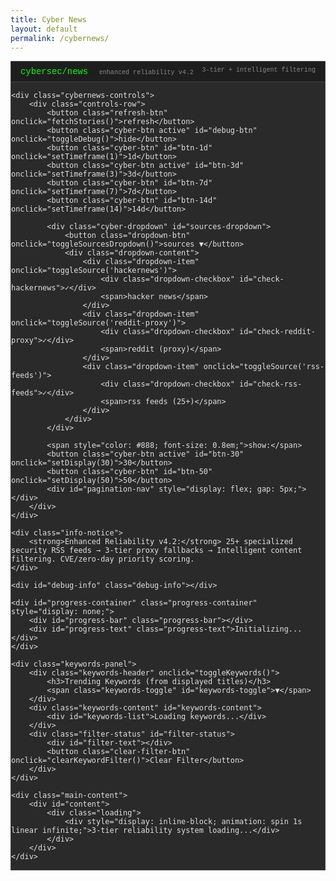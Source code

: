 ```yaml
---
title: Cyber News
layout: default
permalink: /cybernews/
---
```


<style>
.cybernews-container {
    max-width: 1200px;
    margin: 0 auto;
    background: var(--bg-color-dark, #2a2a2a);
    border: 1px solid #444;
    overflow: hidden;
    font-family: 'Courier New', monospace;
    color: var(--txt-color-dark, #e0e0e0);
}

[data-theme="light"] .cybernews-container {
    background: #f8f8f8;
    color: #333;
    border: 1px solid #ddd;
}

.cybernews-header {
    background: #1e1e1e;
    color: #00ff00;
    padding: 8px 15px;
    border-bottom: 1px solid #444;
    font-size: 0.9em;
}

[data-theme="light"] .cybernews-header {
    background: #e0e0e0;
    color: #006600;
    border-bottom: 1px solid #ccc;
}

.cybernews-header h1 {
    font-size: 1.1em;
    margin-bottom: 2px;
    font-weight: normal;
    display: inline;
}

.cybernews-header .subtitle {
    font-size: 0.8em;
    color: #888;
    display: inline;
    margin-left: 10px;
}

.cybernews-header .api-status {
    float: right;
    color: #888;
    font-size: 0.8em;
}

.cybernews-controls {
    padding: 8px 15px;
    background: var(--bg-color-dark, #2a2a2a);
    border-bottom: 1px solid #444;
}

[data-theme="light"] .cybernews-controls {
    background: #f0f0f0;
    border-bottom: 1px solid #ccc;
}

.controls-row {
    display: flex;
    gap: 8px;
    align-items: center;
    justify-content: flex-start;
    flex-wrap: wrap;
    padding: 2px 0;
}

.cyber-btn {
    background: #333;
    color: #ccc;
    border: 1px solid #555;
    padding: 3px 8px;
    border-radius: 2px;
    cursor: pointer;
    font-family: 'Courier New', monospace;
    font-size: 0.8em;
    transition: all 0.2s ease;
    white-space: nowrap;
}

[data-theme="light"] .cyber-btn {
    background: #ddd;
    color: #333;
    border: 1px solid #bbb;
}

.cyber-btn:hover {
    background: #444;
    border-color: #666;
}

[data-theme="light"] .cyber-btn:hover {
    background: #ccc;
    border-color: #999;
}

.cyber-btn.active {
    background: #00ff00 !important;
    color: #000 !important;
    border-color: #00ff00 !important;
}

.refresh-btn {
    background: #333;
    color: #00ff00;
    border: 1px solid #555;
    padding: 3px 8px;
    border-radius: 2px;
    cursor: pointer;
    font-family: 'Courier New', monospace;
    font-size: 0.8em;
    transition: all 0.2s ease;
}

[data-theme="light"] .refresh-btn {
    background: #ddd;
    color: #006600;
    border: 1px solid #bbb;
}

.refresh-btn:hover {
    background: #00ff00;
    color: #000;
}

.cyber-dropdown {
    position: relative;
    display: inline-block;
}

.dropdown-btn {
    background: #333;
    color: #0099ff;
    border: 1px solid #555;
    padding: 3px 8px;
    border-radius: 2px;
    cursor: pointer;
    font-family: 'Courier New', monospace;
    font-size: 0.8em;
    transition: all 0.2s ease;
}

[data-theme="light"] .dropdown-btn {
    background: #ddd;
    color: #0066cc;
    border: 1px solid #bbb;
}

.dropdown-btn:hover {
    background: #444;
    border-color: #666;
}

[data-theme="light"] .dropdown-btn:hover {
    background: #ccc;
    border-color: #999;
}

.dropdown-content {
    display: none;
    position: absolute;
    top: 100%;
    left: 0;
    background: #333;
    min-width: 180px;
    border: 1px solid #555;
    border-radius: 2px;
    z-index: 1000;
    margin-top: 2px;
}

[data-theme="light"] .dropdown-content {
    background: #fff;
    border: 1px solid #ccc;
}

.cyber-dropdown.open .dropdown-content {
    display: block;
}

.dropdown-item {
    padding: 6px 10px;
    cursor: pointer;
    font-size: 0.8em;
    color: #ccc;
    transition: background 0.2s ease;
    display: flex;
    align-items: center;
    gap: 6px;
}

[data-theme="light"] .dropdown-item {
    color: #333;
}

.dropdown-item:hover {
    background: #444;
}

[data-theme="light"] .dropdown-item:hover {
    background: #f0f0f0;
}

.dropdown-checkbox {
    width: 12px;
    height: 12px;
    border: 1px solid #666;
    background: #222;
    display: flex;
    align-items: center;
    justify-content: center;
    font-size: 10px;
    color: #00ff00;
}

[data-theme="light"] .dropdown-checkbox {
    background: #fff;
    border: 1px solid #999;
    color: #006600;
}

.loading {
    text-align: center;
    padding: 40px;
    color: #00ff00;
    font-size: 1.2em;
}

[data-theme="light"] .loading {
    color: #006600;
}

.error {
    text-align: center;
    padding: 40px;
    color: #ff6666;
    background: #2a1a1a;
    margin: 20px;
    border: 1px solid #ff6666;
}

[data-theme="light"] .error {
    color: #cc0000;
    background: #ffe0e0;
    border: 1px solid #cc0000;
}

/* Keywords panel - now outside the grid */
.keywords-panel {
    background: #1e1e1e;
    border: 1px solid #444;
    border-radius: 4px;
    margin: 15px;
}

[data-theme="light"] .keywords-panel {
    background: #f0f0f0;
    border: 1px solid #ccc;
}

.keywords-header {
    padding: 8px 12px;
    border-bottom: 1px solid #444;
    cursor: pointer;
    user-select: none;
    display: flex;
    justify-content: space-between;
    align-items: center;
    background: #2a2a2a;
}

[data-theme="light"] .keywords-header {
    background: #e8e8e8;
    border-bottom: 1px solid #ccc;
}

.keywords-header h3 {
    margin: 0;
    font-size: 0.9em;
    color: #00ff00;
}

[data-theme="light"] .keywords-header h3 {
    color: #006600;
}

.keywords-toggle {
    font-size: 0.8em;
    color: #888;
    transition: transform 0.2s ease;
}

.keywords-toggle.collapsed {
    transform: rotate(-90deg);
}

.keywords-content {
    padding: 10px 12px;
    font-size: 0.8em;
    line-height: 1.4;
    max-height: 200px;
    overflow-y: auto;
}

.keywords-content.collapsed {
    display: none;
}

.keyword-item {
    display: inline-block;
    margin: 2px 4px 2px 0;
    padding: 2px 6px;
    background: #333;
    border: 1px solid #555;
    border-radius: 3px;
    cursor: pointer;
    transition: all 0.2s ease;
    white-space: nowrap;
    font-size: 0.75em;
}

[data-theme="light"] .keyword-item {
    background: #e0e0e0;
    border: 1px solid #bbb;
    color: #333;
}

.keyword-item:hover {
    background: #444;
    border-color: #00ff00;
}

[data-theme="light"] .keyword-item:hover {
    background: #d0d0d0;
    border-color: #006600;
}

.keyword-item.active {
    background: #00ff00;
    color: #000;
    border-color: #00ff00;
}

.keyword-count {
    color: #888;
    font-weight: bold;
}

.filter-status {
    padding: 5px 12px;
    border-top: 1px solid #444;
    background: #1a1a1a;
    font-size: 0.7em;
    color: #00ff00;
    display: none;
}

[data-theme="light"] .filter-status {
    background: #f8f8f8;
    border-top: 1px solid #ccc;
    color: #006600;
}

.filter-status.active {
    display: block;
}

.clear-filter-btn {
    background: #ff4444;
    color: #fff;
    border: 1px solid #ff6666;
    padding: 2px 8px;
    border-radius: 3px;
    cursor: pointer;
    font-family: 'Courier New', monospace;
    font-size: 0.7em;
    transition: all 0.2s ease;
    margin-top: 5px;
}

.clear-filter-btn:hover {
    background: #ff6666;
}

.debug-info {
    background: #1a1a2e;
    border: 1px solid #333;
    padding: 8px;
    margin: 15px;
    font-family: monospace;
    font-size: 0.75em;
    color: #ccc;
    max-height: 180px;
    overflow-y: auto;
    line-height: 1.2;
    display: block;
}

[data-theme="light"] .debug-info {
    background: #f8f8f8;
    border: 1px solid #ddd;
    color: #333;
}

.progress-container {
    margin: 15px;
    background: #333;
    border: 1px solid #555;
    height: 20px;
    border-radius: 4px;
    overflow: hidden;
    position: relative;
}

[data-theme="light"] .progress-container {
    background: #e0e0e0;
    border: 1px solid #ccc;
}

.progress-bar {
    height: 100%;
    background: linear-gradient(90deg, #00ff00, #00cc00);
    width: 0%;
    transition: width 0.3s ease;
    border-radius: 3px;
}

[data-theme="light"] .progress-bar {
    background: linear-gradient(90deg, #006600, #004400);
}

.progress-text {
    position: absolute;
    top: 50%;
    left: 50%;
    transform: translate(-50%, -50%);
    font-size: 0.75em;
    color: #fff;
    font-family: 'Courier New', monospace;
    font-weight: bold;
    text-shadow: 1px 1px 1px rgba(0,0,0,0.8);
    white-space: nowrap;
}

.info-notice {
    background: #1a2a1a;
    border: 1px solid #555;
    padding: 8px 15px;
    margin: 8px 15px;
    font-size: 0.8em;
    color: #ccc;
    border-left: 3px solid #00ff00;
}

[data-theme="light"] .info-notice {
    background: #f0f8f0;
    border: 1px solid #ddd;
    color: #333;
    border-left: 3px solid #006600;
}

.main-content {
    margin: 0 15px;
}

.stories {
    padding: 0 0 15px 0;
}

.story {
    background: var(--bg-color-dark, #2a2a2a);
    margin: 8px 0;
    padding: 12px;
    border: 1px solid #444;
    transition: all 0.2s ease;
    border-left: 2px solid #666;
}

[data-theme="light"] .story {
    background: #fff;
    border: 1px solid #ddd;
    border-left: 2px solid #999;
}

.story:hover {
    border-left-color: #00ff00;
    background: #2e2e2e;
}

[data-theme="light"] .story:hover {
    border-left-color: #006600;
    background: #f8f8f8;
}

.story.reddit {
    border-left-color: #ff4500;
}

.story.rss-feed {
    border-left-color: #9966cc;
}

.story.hn {
    border-left-color: #ff6600;
}

.story.priority {
    border-left-color: #ff0066;
    background: #2a2a3a;
}

[data-theme="light"] .story.priority {
    background: #fff0f8;
}

.story-title {
    font-size: 1em;
    font-weight: normal;
    color: var(--txt-color-dark, #e0e0e0);
    margin-bottom: 8px;
    line-height: 1.3;
    cursor: pointer;
    transition: color 0.3s ease;
}

[data-theme="light"] .story-title {
    color: #333;
}

.story-title:hover {
    color: #00ff00;
}

[data-theme="light"] .story-title:hover {
    color: #006600;
}

.story-meta {
    display: flex;
    gap: 15px;
    margin-bottom: 8px;
    font-size: 0.8em;
    color: #888;
    flex-wrap: wrap;
}

.meta-item {
    display: flex;
    align-items: center;
    gap: 3px;
}

.meta-item.clickable {
    cursor: pointer;
    transition: color 0.2s ease;
}

.meta-item.clickable:hover {
    color: #00ff00;
}

[data-theme="light"] .meta-item.clickable:hover {
    color: #006600;
}

.source-indicator {
    font-size: 0.7em;
    margin-left: 5px;
    padding: 1px 4px;
    border-radius: 2px;
}

.source-hn {
    background: #ff6600;
    color: #000;
}

.source-reddit {
    background: #ff4500;
    color: #fff;
}

.source-rss {
    background: #9966cc;
    color: #fff;
}

.priority-indicator {
    background: #ff0066;
    color: #fff;
    font-size: 0.6em;
    padding: 1px 3px;
    border-radius: 2px;
    margin-left: 5px;
}

@media (max-width: 768px) {
    /* Fix hamburger menu overflow */
    .cybernews-container {
        width: 100%;
        max-width: 100vw;
        overflow-x: hidden;
    }
    
    /* Mobile button layout - arrange in 2 rows */
    .controls-row {
        justify-content: center;
        gap: 4px;
        flex-direction: row;
        align-items: center;
        flex-wrap: wrap;
    }
    
    /* Create visual separation between button groups */
    .controls-row .refresh-btn,
    .controls-row #debug-btn,
    .controls-row #btn-1d,
    .controls-row #btn-3d,
    .controls-row #btn-7d,
    .controls-row #btn-14d {
        order: 1;
        margin: 2px 1px;
    }
    
    /* Force line break before sources dropdown */
    .controls-row .cyber-dropdown,
    .controls-row span[style*="color: #888"],
    .controls-row #btn-30,
    .controls-row #btn-50,
    .controls-row #pagination-nav {
        order: 2;
        margin: 2px 1px;
    }
    
    /* Add line break between the two groups */
    .controls-row .cyber-dropdown {
        margin-left: 8px;
    }
    
    /* Force wrap after timeframe buttons */
    .controls-row #btn-14d::after {
        content: "";
        flex-basis: 100%;
        height: 0;
    }
    
    /* Smaller buttons on mobile */
    .cyber-btn,
    .refresh-btn,
    .dropdown-btn {
        font-size: 0.7em;
        padding: 2px 6px;
    }
    
    /* Constrain dropdown width */
    .dropdown-content {
        min-width: 160px;
        max-width: 90vw;
        left: 0;
        right: auto;
    }
    
    /* Make sure dropdown doesn't overflow */
    .cyber-dropdown {
        position: relative;
    }
    
    .cyber-dropdown.open .dropdown-content {
        position: absolute;
        z-index: 1000;
    }
    
    .story-meta {
        gap: 6px;
    }
    
    /* Stack story meta on very small screens */
    @media (max-width: 480px) {
        .story-meta {
            flex-direction: column;
            align-items: flex-start;
            gap: 4px;
        }
    }
}

@keyframes spin {
    0% { opacity: 0.3; }
    50% { opacity: 1; }
    100% { opacity: 0.3; }
}
</style>

<div class="cybernews-container">
    <div class="cybernews-header">
        <h1>cybersec/news</h1>
        <span class="subtitle">enhanced reliability v4.2</span>
        <span class="api-status">3-tier + intelligent filtering</span>
    </div>

    <div class="cybernews-controls">
        <div class="controls-row">
            <button class="refresh-btn" onclick="fetchStories()">refresh</button>
            <button class="cyber-btn active" id="debug-btn" onclick="toggleDebug()">hide</button>
            <button class="cyber-btn" id="btn-1d" onclick="setTimeframe(1)">1d</button>
            <button class="cyber-btn active" id="btn-3d" onclick="setTimeframe(3)">3d</button>
            <button class="cyber-btn" id="btn-7d" onclick="setTimeframe(7)">7d</button>
            <button class="cyber-btn" id="btn-14d" onclick="setTimeframe(14)">14d</button>
            
            <div class="cyber-dropdown" id="sources-dropdown">
                <button class="dropdown-btn" onclick="toggleSourcesDropdown()">sources ▼</button>
                <div class="dropdown-content">
                    <div class="dropdown-item" onclick="toggleSource('hackernews')">
                        <div class="dropdown-checkbox" id="check-hackernews">✓</div>
                        <span>hacker news</span>
                    </div>
                    <div class="dropdown-item" onclick="toggleSource('reddit-proxy')">
                        <div class="dropdown-checkbox" id="check-reddit-proxy">✓</div>
                        <span>reddit (proxy)</span>
                    </div>
                    <div class="dropdown-item" onclick="toggleSource('rss-feeds')">
                        <div class="dropdown-checkbox" id="check-rss-feeds">✓</div>
                        <span>rss feeds (25+)</span>
                    </div>
                </div>
            </div>
            
            <span style="color: #888; font-size: 0.8em;">show:</span>
            <button class="cyber-btn active" id="btn-30" onclick="setDisplay(30)">30</button>
            <button class="cyber-btn" id="btn-50" onclick="setDisplay(50)">50</button>
            <div id="pagination-nav" style="display: flex; gap: 5px;"></div>
        </div>
    </div>

    <div class="info-notice">
        <strong>Enhanced Reliability v4.2:</strong> 25+ specialized security RSS feeds → 3-tier proxy fallbacks → Intelligent content filtering. CVE/zero-day priority scoring.
    </div>

    <div id="debug-info" class="debug-info"></div>
    
    <div id="progress-container" class="progress-container" style="display: none;">
        <div id="progress-bar" class="progress-bar"></div>
        <div id="progress-text" class="progress-text">Initializing...</div>
    </div>

    <div class="keywords-panel">
        <div class="keywords-header" onclick="toggleKeywords()">
            <h3>Trending Keywords (from displayed titles)</h3>
            <span class="keywords-toggle" id="keywords-toggle">▼</span>
        </div>
        <div class="keywords-content" id="keywords-content">
            <div id="keywords-list">Loading keywords...</div>
        </div>
        <div class="filter-status" id="filter-status">
            <div id="filter-text"></div>
            <button class="clear-filter-btn" onclick="clearKeywordFilter()">Clear Filter</button>
        </div>
    </div>

    <div class="main-content">
        <div id="content">
            <div class="loading">
                <div style="display: inline-block; animation: spin 1s linear infinite;">3-tier reliability system loading...</div>
            </div>
        </div>
    </div>
</div>

<!-- RSS Parser Library -->
<script src="https://unpkg.com/rss-parser@3.13.0/dist/rss-parser.min.js"></script>

<script>
    // Global state
    let currentTimeframe = 3;
    let debugMode = true;
    let displayPerPage = 30;
    let currentPage = 1;
    let allStories = [];
    let filteredStories = [];
    let debugOutput = '';
    let keywordsExpanded = true;
    let activeKeywordFilter = null;
    let extractedKeywords = {};
    
    // Progress tracking
    let totalOperations = 0;
    let completedOperations = 0;
    
    const sources = {
        hackernews: true,
        'reddit-proxy': true,
        'rss-feeds': true
    };

    // Tier 1: Specialized RSS feeds
    const rssFeeds = {
        bleeping: 'https://www.bleepingcomputer.com/feed/',
        thehackernews: 'https://thehackernews.com/feeds/posts/default',
        darkreading: 'https://www.darkreading.com/rss.xml',
        infosecmag: 'https://www.infosecurity-magazine.com/rss/news/',
        exploitdb: 'https://www.exploit-db.com/rss.xml',
        apisecurity: 'https://apisecurity.io/feed/index.xml',
        f5labs: 'https://www.f5.com/labs/rss-feeds/all.xml',
        cisa: 'https://www.cisa.gov/cybersecurity-advisories/all.xml',
        krebs: 'https://krebsonsecurity.com/feed/',
        securityweek: 'https://www.securityweek.com/feed/',
        cybersecuritynews: 'https://cybersecuritynews.com/feed/',
        securityaffairs: 'https://securityaffairs.co/wordpress/feed',
        hackread: 'https://www.hackread.com/feed/',
        crowdstrike: 'https://www.crowdstrike.com/blog/feed/',
        checkpoint: 'https://blog.checkpoint.com/feed/',
        paloalto: 'https://unit42.paloaltonetworks.com/feed/',
        microsoft_security: 'https://www.microsoft.com/security/blog/feed/',
        google_security: 'https://security.googleblog.com/feeds/posts/default',
        fireeye: 'https://www.mandiant.com/resources/blog/rss.xml',
        securelist: 'https://securelist.com/feed/',
        recorded_future: 'https://www.recordedfuture.com/feed',
        badcyber: 'https://badcyber.com/feed/',
        schneier: 'https://www.schneier.com/blog/atom.xml',
        malwaretech: 'https://www.malwaretech.com/feed',
        cyberscoop: 'https://www.cyberscoop.com/feed/'
    };

    const corsProxies = [
        'https://corsproxy.io/?',
        'https://api.allorigins.win/get?url=',
        'https://thingproxy.freeboard.io/fetch/',
        'https://api.codetabs.com/v1/proxy?quest='
    ];
    
    function log(message) {
        console.log(message);
        const timestamp = new Date().toLocaleTimeString();
        debugOutput += `<div>[${timestamp}] ${message}</div>`;
        const debugDiv = document.getElementById('debug-info');
        if (debugDiv && debugMode) {
            debugDiv.innerHTML = debugOutput;
            debugDiv.scrollTop = debugDiv.scrollHeight;
        }
        updateProgress();
    }
    
    // FIXED: New function that extracts keywords only from the final displayed story titles
    function extractKeywordsFromFinalResults(stories) {
        const keywordCounts = {};
        const stopWords = new Set([
            'the', 'and', 'or', 'but', 'in', 'on', 'at', 'to', 'for', 'of', 'with', 'by', 
            'from', 'up', 'about', 'into', 'through', 'during', 'before', 'after', 'above', 
            'below', 'between', 'among', 'against', 'within', 'without', 'throughout', 'upon',
            'a', 'an', 'is', 'are', 'was', 'were', 'be', 'been', 'being', 'have', 'has', 'had',
            'do', 'does', 'did', 'will', 'would', 'could', 'should', 'may', 'might', 'must',
            'can', 'this', 'that', 'these', 'those', 'i', 'you', 'he', 'she', 'it', 'we', 'they',
            'new', 'now', 'more', 'also', 'just', 'how', 'what', 'when', 'where', 'why', 'who'
        ]);
        
        // Only analyze titles from the final displayed stories
        stories.forEach(story => {
            const titleText = story.title?.toLowerCase() || '';
            
            // Extract CVE patterns from titles only
            const cveMatches = titleText.match(/cve-\d{4}-\d+/g);
            if (cveMatches) {
                cveMatches.forEach(cve => {
                    const normalizedCVE = cve.toUpperCase();
                    keywordCounts[normalizedCVE] = (keywordCounts[normalizedCVE] || 0) + 1;
                });
            }
            
            // Extract security-relevant terms from titles only
            const words = titleText.match(/\b[a-zA-Z]+\b/g) || [];
            words.forEach(word => {
                const cleanWord = word.toLowerCase().trim();
                if (stopWords.has(cleanWord) || cleanWord.length < 3) return;
                
                // Focus on security terms and company names
                const securityTerms = [
                    'whatsapp', 'telegram', 'microsoft', 'google', 'apple', 'meta', 'facebook',
                    'security', 'vulnerability', 'exploit', 'malware', 'ransomware', 'phishing', 'breach',
                    'attack', 'hack', 'cyber', 'threat', 'patch', 'critical', 'zero-day', 'apt',
                    'cisa', 'china', 'russia', 'iran', 'android', 'ios', 'windows', 'linux',
                    'bitcoin', 'cryptocurrency', 'api', 'database', 'cloud', 'aws', 'azure',
                    'chrome', 'firefox', 'safari', 'edge', 'github', 'docker', 'kubernetes',
                    'nvidia', 'intel', 'amd', 'cisco', 'zoom', 'slack', 'teams', 'discord'
                ];
                
                if (securityTerms.includes(cleanWord)) {
                    keywordCounts[cleanWord] = (keywordCounts[cleanWord] || 0) + 1;
                }
            });
        });
        
        // Filter and sort keywords - only show keywords that appear at least once
        return Object.entries(keywordCounts)
            .filter(([word, count]) => count >= 1)
            .sort((a, b) => b[1] - a[1])
            .slice(0, 20)
            .reduce((obj, [word, count]) => {
                obj[word] = count;
                return obj;
            }, {});
    }
    
    // FIXED: Simplified function that only regenerates keywords when filtering
    function updateKeywordsFromVisibleStories() {
        // For filtering, re-extract from the stories being shown
        const storiesToAnalyze = activeKeywordFilter ? filteredStories : allStories;
        
        if (storiesToAnalyze.length === 0) {
            // Don't clear keywords if we have no stories to show
            updateKeywordsDisplay();
            return;
        }
        
        // Only regenerate keywords if we're filtering, otherwise keep the original keywords from the 150 stories
        if (activeKeywordFilter) {
            extractedKeywords = extractKeywordsFromFinalResults(storiesToAnalyze);
            log(`Keywords updated for filtered view: ${storiesToAnalyze.length} stories`);
        }
        
        updateKeywordsDisplay();
    }
    
    function updateKeywordsDisplay() {
        const keywordsList = document.getElementById('keywords-list');
        if (!keywordsList) return;
        
        if (Object.keys(extractedKeywords).length === 0) {
            keywordsList.innerHTML = '<span style="color: #888;">No keywords found</span>';
            return;
        }
        
        const keywordItems = Object.entries(extractedKeywords).map(([keyword, count]) => {
            const isActive = activeKeywordFilter === keyword;
            const activeClass = isActive ? ' active' : '';
            return `<span class="keyword-item${activeClass}" onclick="filterByKeyword('${keyword}')">${keyword} <span class="keyword-count">(${count})</span></span>`;
        }).join('');
        
        keywordsList.innerHTML = keywordItems;
        log(`Keywords panel updated with ${Object.keys(extractedKeywords).length} trending terms from displayed titles`);
    }
    
    function toggleKeywords() {
        keywordsExpanded = !keywordsExpanded;
        const content = document.getElementById('keywords-content');
        const toggle = document.getElementById('keywords-toggle');
        
        if (keywordsExpanded) {
            content.classList.remove('collapsed');
            toggle.classList.remove('collapsed');
            toggle.textContent = '▼';
        } else {
            content.classList.add('collapsed');
            toggle.classList.add('collapsed');
            toggle.textContent = '▶';
        }
    }
    
    function filterByKeyword(keyword) {
        if (activeKeywordFilter === keyword) {
            clearKeywordFilter();
            return;
        }
        
        activeKeywordFilter = keyword;
        // Filter based on title only, not description
        filteredStories = allStories.filter(story => {
            const titleText = story.title?.toLowerCase() || '';
            return titleText.includes(keyword.toLowerCase());
        });
        
        currentPage = 1;
        updateKeywordsFromVisibleStories();
        displayStories();
        
        // Show filter status
        const filterStatus = document.getElementById('filter-status');
        const filterText = document.getElementById('filter-text');
        filterStatus.classList.add('active');
        filterText.textContent = `Filtering by "${keyword}" in titles - ${filteredStories.length} stories`;
        
        log(`Applied title filter: "${keyword}" - ${filteredStories.length} matching stories`);
    }
    
    function clearKeywordFilter() {
        activeKeywordFilter = null;
        filteredStories = [];
        currentPage = 1;
        
        // Reset keywords back to the original 150-story keywords
        extractedKeywords = extractKeywordsFromFinalResults(allStories);
        updateKeywordsDisplay();
        displayStories();
        
        const filterStatus = document.getElementById('filter-status');
        filterStatus.classList.remove('active');
        
        log('Cleared keyword filter - restored original keywords from 150 stories');
    }
    
    function updateProgress(customText = null) {
        const progressContainer = document.getElementById('progress-container');
        const progressBar = document.getElementById('progress-bar');
        const progressText = document.getElementById('progress-text');
        
        if (!progressContainer || !progressBar || !progressText) return;
        
        if (totalOperations === 0) {
            progressContainer.style.display = 'none';
            return;
        }
        
        const percentage = Math.min(100, (completedOperations / totalOperations) * 100);
        progressBar.style.width = percentage + '%';
        
        if (customText) {
            progressText.textContent = customText;
        } else if (percentage === 100) {
            progressText.textContent = 'Complete!';
        } else {
            progressText.textContent = `${Math.round(percentage)}% - ${completedOperations}/${totalOperations} operations`;
        }
        
        if (totalOperations > 0 && progressContainer.style.display === 'none') {
            progressContainer.style.display = 'block';
        }
        
        if (percentage >= 100) {
            setTimeout(() => {
                if (progressContainer) {
                    progressContainer.style.display = 'none';
                }
            }, 1500);
        }
    }
    
    function initializeProgress(total, text = 'Starting...') {
        totalOperations = total;
        completedOperations = 0;
        updateProgress(text);
    }
    
    function incrementProgress(text = null) {
        completedOperations++;
        updateProgress(text);
    }
    
    function resetProgress() {
        totalOperations = 0;
        completedOperations = 0;
        const progressContainer = document.getElementById('progress-container');
        if (progressContainer) {
            progressContainer.style.display = 'none';
        }
    }
    
    async function fetchWithTimeout(fetchFunction, timeoutMs = 15000) {
        return Promise.race([
            fetchFunction(),
            new Promise((_, reject) => 
                setTimeout(() => reject(new Error('Request timeout')), timeoutMs)
            )
        ]).catch(error => {
            log(`Error: ${error.message}`);
            return [];
        });
    }
    
    function updateButtons() {
        document.querySelectorAll('.cyber-btn').forEach(btn => btn.classList.remove('active'));
        
        const timeframeBtnId = currentTimeframe === 1 ? 'btn-1d' :
                             currentTimeframe === 3 ? 'btn-3d' :
                             currentTimeframe === 7 ? 'btn-7d' :
                             currentTimeframe === 14 ? 'btn-14d' : 'btn-3d';
        document.getElementById(timeframeBtnId).classList.add('active');
        
        document.getElementById(`btn-${displayPerPage}`).classList.add('active');
        
        const debugBtn = document.getElementById('debug-btn');
        debugBtn.textContent = debugMode ? 'hide' : 'debug';
        if (debugMode) debugBtn.classList.add('active');
        
        Object.keys(sources).forEach(source => {
            const cb = document.getElementById(`check-${source}`);
            if (cb) cb.textContent = sources[source] ? '✓' : '';
        });
        
        const debugDiv = document.getElementById('debug-info');
        if (debugDiv) {
            debugDiv.style.display = debugMode ? 'block' : 'none';
            if (debugMode) debugDiv.innerHTML = debugOutput;
        }
    }

    async function fetchRSSWithEnhancedFallback(feedUrl, sourceName) {
        const parser = new RSSParser({
            headers: {
                'User-Agent': 'Mozilla/5.0 (compatible; RSS Reader)',
            }
        });
        
        for (let i = 0; i < corsProxies.length; i++) {
            const proxy = corsProxies[i];
            try {
                log(`${sourceName}: trying proxy ${i + 1}/${corsProxies.length}`);
                
                let proxyUrl;
                if (proxy.includes('allorigins')) {
                    proxyUrl = proxy + encodeURIComponent(feedUrl);
                } else if (proxy.includes('corsproxy.io')) {
                    proxyUrl = proxy + encodeURIComponent(feedUrl);  
                } else {
                    proxyUrl = proxy + feedUrl;
                }
                
                let feedData;
                if (proxy.includes('allorigins')) {
                    const response = await fetch(proxyUrl);
                    if (response.ok) {
                        const data = await response.json();
                        if (data.contents) {
                            feedData = await parser.parseString(data.contents);
                        }
                    }
                } else {
                    feedData = await parser.parseURL(proxyUrl);
                }
                
                if (feedData && feedData.items && feedData.items.length > 0) {
                    const stories = feedData.items.map((item, index) => ({
                        objectID: `rss_${sourceName}_${index}_${Date.now()}`,
                        title: item.title,
                        author: sourceName,
                        points: Math.floor(Math.random() * 50) + 25,
                        num_comments: 0,
                        created_at: item.pubDate || item.isoDate || new Date().toISOString(),
                        url: item.link,
                        description: item.contentSnippet || item.content || '',
                        source: 'rss',
                        rss_source: sourceName
                    })).filter(story => story.title && story.url);
                    
                    log(`${sourceName}: proxy ${i + 1} succeeded with ${stories.length} stories`);
                    return stories;
                }
                
            } catch (error) {
                log(`${sourceName}: proxy ${i + 1} failed - ${error.message}`);
            }
            
            await new Promise(r => setTimeout(r, 300));
        }
        
        log(`${sourceName}: all proxy methods failed`);
        return [];
    }

    async function fetchAllRSSFeeds() {
        if (!sources['rss-feeds']) return [];
        
        log('TIER 1: Fetching RSS feeds with enhanced proxy fallbacks');
        let allRSSStories = [];
        
        const feedEntries = Object.entries(rssFeeds);
        const batchSize = 4;
        
        for (let i = 0; i < feedEntries.length; i += batchSize) {
            const batch = feedEntries.slice(i, i + batchSize);
            log(`Processing batch ${Math.floor(i/batchSize) + 1}/${Math.ceil(feedEntries.length/batchSize)}`);
            
            const batchPromises = batch.map(([feedName, feedUrl]) => 
                fetchWithTimeout(() => fetchRSSWithEnhancedFallback(feedUrl, feedName), 20000)
            );
            
            const batchResults = await Promise.all(batchPromises);
            batchResults.forEach(stories => {
                allRSSStories = allRSSStories.concat(stories);
            });
            
            incrementProgress(`RSS batch ${Math.floor(i/batchSize) + 1} complete`);
            await new Promise(r => setTimeout(r, 800));
        }
        
        log(`TIER 1 complete: ${allRSSStories.length} stories from RSS feeds`);
        return allRSSStories;
    }

    async function fetchRedditViaProxy() {
        if (!sources['reddit-proxy']) return [];
        
        log('TIER 2: Fetching Reddit via proxy');
        const subreddits = ['cybersecurity', 'netsec'];
        let allStories = [];
        
        for (const sub of subreddits) {
            const workingProxies = ['https://corsproxy.io/?', 'https://api.allorigins.win/get?url='];
            
            for (const proxy of workingProxies) {
                try {
                    const url = `${proxy}${encodeURIComponent(`https://www.reddit.com/r/${sub}/hot.json?limit=25`)}`;
                    const response = await fetch(url);
                    
                    if (response.ok) {
                        let data;
                        if (proxy.includes('allorigins')) {
                            const json = await response.json();
                            data = JSON.parse(json.contents);
                        } else {
                            data = await response.json();
                        }
                        
                        const posts = data.data?.children || [];
                        const now = new Date();
                        const cutoff = new Date(now.getTime() - (currentTimeframe * 24 * 60 * 60 * 1000));
                        
                        const stories = posts.filter(post => {
                            const p = post.data;
                            const createdDate = new Date(p.created_utc * 1000);
                            return createdDate >= cutoff && 
                                   p.url && 
                                   !p.url.includes('reddit.com/r/') && 
                                   p.score >= 10;
                        }).map(post => {
                            const p = post.data;
                            return {
                                objectID: `reddit_${p.id}`,
                                title: p.title,
                                author: `u/${p.author}`,
                                points: p.score,
                                num_comments: p.num_comments,
                                created_at: new Date(p.created_utc * 1000).toISOString(),
                                url: p.url,
                                reddit_url: `https://reddit.com${p.permalink}`,
                                source: 'reddit',
                                subreddit: sub
                            };
                        });
                        
                        allStories = allStories.concat(stories);
                        log(`Reddit r/${sub}: ${stories.length} stories`);
                        break;
                    }
                } catch (error) {
                    log(`Reddit r/${sub} failed: ${error.message}`);
                }
            }
            
            incrementProgress(`Reddit r/${sub} complete`);
            await new Promise(r => setTimeout(r, 600));
        }
        
        log(`TIER 2 complete: ${allStories.length} stories from Reddit`);
        return allStories;
    }
    
    async function fetchHackerNewsSimple() {
        if (!sources.hackernews) return [];
        
        log('TIER 3: Fetching Hacker News');
        try {
            const now = new Date();
            const cutoff = new Date(now.getTime() - (currentTimeframe * 24 * 60 * 60 * 1000));
            const timestamp = Math.floor(cutoff.getTime() / 1000);
            
            const queries = ['security', 'vulnerability', 'WhatsApp', 'cybersecurity', 'breach', 'malware'];
            let stories = [];
            
            for (let i = 0; i < queries.length; i++) {
                const query = queries[i];
                try {
                    const url = `https://hn.algolia.com/api/v1/search?query=${encodeURIComponent(query)}&tags=story&hitsPerPage=15&numericFilters=created_at_i>${timestamp}`;
                    const response = await fetch(url);
                    
                    if (response.ok) {
                        const data = await response.json();
                        stories = stories.concat(data.hits.map(hit => ({ ...hit, source: 'hackernews' })));
                        log(`HN "${query}": ${data.hits.length} results`);
                    }
                } catch (e) {
                    log(`HN query "${query}" failed: ${e.message}`);
                }
                
                incrementProgress(`HN query "${query}" complete`);
                await new Promise(r => setTimeout(r, 400));
            }
            
            log(`TIER 3 complete: ${stories.length} stories from Hacker News`);
            return stories;
            
        } catch (error) {
            log(`HN error: ${error.message}`);
            return [];
        }
    }
    
    function isRelevantCybersecStory(story) {
        const title = story.title?.toLowerCase() || '';
        const description = story.description?.toLowerCase() || '';
        const text = title + ' ' + description;
        
        const priorityKeywords = [
            'cve-202', 'cve-201', 'zero-day', '0-day', 'vulnerability', 'exploit',
            'critical security', 'security patch', 'emergency update', 'zero click',
            'whatsapp', 'ransomware', 'malware', 'spyware', 'backdoor', 'rootkit',
            'trojan', 'botnet', 'apt ', 'advanced persistent', 'supply chain attack',
            'data breach', 'cisa alert', 'security incident', 'cyber attack',
            'threat actor', 'nation state', 'security advisory'
        ];
        
        if (priorityKeywords.some(word => text.includes(word))) {
            return true;
        }
        
        const strongExclude = [
            'sports', 'weather', 'cooking', 'travel', 'music', 'movie', 'entertainment',
            'fashion', 'celebrity', 'immigration', 'election', 'politics', 'climate',
            'economy', 'stock market', 'oil price', 'interest rate', 'unemployment'
        ];
        
        if (strongExclude.some(word => text.includes(word))) {
            return false;
        }
        
        if (story.source === 'rss') {
            const highTrustSources = [
                'bleeping', 'krebs', 'securityweek', 'cybersecuritynews',
                'infosecmag', 'darkreading', 'thehackernews', 'securityaffairs',
                'hackread', 'cisa', 'exploitdb', 'apisecurity', 'f5labs',
                'crowdstrike', 'checkpoint', 'paloalto', 'microsoft_security',
                'google_security', 'fireeye', 'securelist', 'recorded_future',
                'malwaretech', 'schneier', 'badcyber'
            ];
            
            if (highTrustSources.some(source => story.rss_source?.includes(source))) {
                return true;
            }
        }
        
        const include = [
            'cyber', 'security', 'hack', 'breach', 'threat', 'attack', 'phishing',
            'privacy', 'encryption', 'surveillance', 'incident', 'forensics',
            'pentest', 'firewall', 'antivirus', 'endpoint', 'siem', 'soc',
            'authentication', 'authorization', 'compliance', 'gdpr', 'hipaa'
        ];
        
        return include.some(word => text.includes(word));
    }
    
    async function fetchStories() {
        const contentDiv = document.getElementById('content');
        debugOutput = '';
        resetProgress();
        
        log('Enhanced Reliability v4.2 starting...');
        log(`3-Tier Stack: RSS Feeds → Reddit → HN`);
        log(`Config: ${currentTimeframe}d timeframe, ${displayPerPage} per page`);
        
        let totalOps = 0;
        if (sources['rss-feeds']) {
            totalOps += Math.ceil(Object.keys(rssFeeds).length / 4);
        }
        if (sources['reddit-proxy']) {
            totalOps += 2;
        }
        if (sources.hackernews) {
            totalOps += 6;
        }
        totalOps += 5; // Processing stages + keyword extraction
        
        initializeProgress(totalOps, 'Initializing 3-tier system...');
        
        contentDiv.innerHTML = '<div class="loading"><div style="animation: spin 1s linear infinite;">3-tier reliability system loading...</div></div>';
        
        try {
            let all = [];
            
            const rssStories = await fetchWithTimeout(fetchAllRSSFeeds, 60000);
            all = all.concat(rssStories);
            log(`TIER 1 summary: ${rssStories.length} stories`);
            
            const reddit = await fetchWithTimeout(fetchRedditViaProxy, 20000);
            all = all.concat(reddit);
            log(`TIER 2 summary: ${reddit.length} stories`);
            
            const hn = await fetchWithTimeout(fetchHackerNewsSimple, 15000);
            all = all.concat(hn);
            log(`TIER 3 summary: ${hn.length} stories`);
            
            log(`=== TOTAL COLLECTED: ${all.length} stories ===`);
            incrementProgress('Processing: Time filtering...');
            
            const now = new Date();
            const cutoff = new Date(now.getTime() - (currentTimeframe * 24 * 60 * 60 * 1000));
            
            const timeFiltered = all.filter(story => {
                if (!story.created_at) return true;
                const storyDate = new Date(story.created_at);
                return storyDate >= cutoff || isNaN(storyDate.getTime());
            });
            
            log(`After time filtering: ${timeFiltered.length} stories`);
            incrementProgress('Processing: Deduplication...');
            
            const unique = [];
            const seen = new Set();
            timeFiltered.forEach(story => {
                const titleKey = story.title?.toLowerCase().replace(/[^\w\s]/g, '').substring(0, 70);
                const urlKey = story.url?.replace(/^https?:\/\/(www\.)?/, '').toLowerCase();
                const key = `${titleKey}|${urlKey}`;
                
                if (key && !seen.has(key) && story.title && story.url) {
                    seen.add(key);
                    unique.push(story);
                }
            });
            
            log(`After deduplication: ${unique.length} stories`);
            incrementProgress('Processing: Content filtering...');
            
            const filtered = unique.filter(isRelevantCybersecStory);
            log(`After cybersecurity filtering: ${filtered.length} stories`);
            
            incrementProgress('Processing: Ranking & scoring...');
            
            allStories = filtered
                .map(story => {
                    let sourceMultiplier = 1;
                    let contentBonus = 0;
                    
                    if (story.source === 'rss') sourceMultiplier = 1.8;
                    else if (story.source === 'hackernews') sourceMultiplier = 1.3;
                    else if (story.source === 'reddit') sourceMultiplier = 1.1;
                    
                    const title = story.title?.toLowerCase() || '';
                    const desc = story.description?.toLowerCase() || '';
                    const text = title + ' ' + desc;
                    
                    if (text.includes('cve-202') || text.includes('zero-day') || text.includes('0-day')) {
                        contentBonus += 50;
                    }
                    if (text.includes('critical') && text.includes('vulnerability')) {
                        contentBonus += 30;
                    }
                    if (text.includes('whatsapp') || text.includes('telegram') || text.includes('signal')) {
                        contentBonus += 25;
                    }
                    if (text.includes('ransomware') || text.includes('apt ') || text.includes('nation state')) {
                        contentBonus += 20;
                    }
                    if (text.includes('data breach') || text.includes('security incident')) {
                        contentBonus += 15;
                    }
                    
                    const recencyScore = (new Date(story.created_at).getTime() / 1000000);
                    const totalScore = ((story.points || 0) * sourceMultiplier) + contentBonus + recencyScore;
                    
                    return { ...story, totalScore, contentBonus, sourceMultiplier };
                })
                .sort((a, b) => b.totalScore - a.totalScore)
                .slice(0, 150);
            
            log(`=== FINAL RANKED SET: ${allStories.length} stories ===`);
            
            // Clear any previous filter state
            activeKeywordFilter = null;
            filteredStories = [];
            
            // FIXED: NOW extract keywords from the final 150 displayed stories ONLY
            incrementProgress('Processing: Extracting trending keywords from final results...');
            extractedKeywords = extractKeywordsFromFinalResults(allStories);
            
            log(`=== EXTRACTED ${Object.keys(extractedKeywords).length} TRENDING KEYWORDS FROM ${allStories.length} FINAL STORIES ===`);
            
            if (debugMode && allStories.length > 0) {
                log("=== TOP 15 STORIES ===");
                allStories.slice(0, 15).forEach((story, i) => {
                    const sourceDisplay = story.source === 'rss' ? `RSS-${story.rss_source}` : story.source;
                    const bonusInfo = story.contentBonus > 0 ? ` +${story.contentBonus}bonus` : '';
                    log(`${i + 1}. [${sourceDisplay}] "${story.title.substring(0, 80)}..." (${story.points}pts, x${story.sourceMultiplier?.toFixed(1)}${bonusInfo})`);
                });
                
                const priorityStories = allStories.filter(story => {
                    const text = (story.title + ' ' + story.description).toLowerCase();
                    return text.includes('cve-202') || text.includes('zero-day') || 
                           text.includes('whatsapp') || text.includes('critical') ||
                           text.includes('ransomware') || text.includes('breach');
                });
                
                if (priorityStories.length > 0) {
                    log(`🎯 FOUND ${priorityStories.length} HIGH-PRIORITY SECURITY STORIES!`);
                    priorityStories.slice(0, 10).forEach((story, i) => {
                        const source = story.source === 'rss' ? story.rss_source : story.source;
                        log(`  ${i + 1}. [${source}] "${story.title.substring(0, 85)}"`);
                    });
                } else {
                    log("ℹ️ No high-priority CVE/zero-day/breach stories found in this fetch");
                }
            }
            
            updateProgress('Complete! Displaying results...');
            displayStories();
            
        } catch (error) {
            log(`Fatal error: ${error.message}`);
            resetProgress();
            displayError();
        }
    }
    
    function displayStories() {
        const contentDiv = document.getElementById('content');
        const storiesToShow = activeKeywordFilter ? filteredStories : allStories;
        
        if (storiesToShow.length === 0) {
            contentDiv.innerHTML = '<div class="error"><h3>No cybersecurity stories found</h3><p>Try refresh or different timeframe. Check debug for details.</p></div>';
            return;
        }
        
        const totalPages = Math.ceil(storiesToShow.length / displayPerPage);
        const start = (currentPage - 1) * displayPerPage;
        const currentStories = storiesToShow.slice(start, start + displayPerPage);
        
        let paginationHTML = '';
        if (totalPages > 1) {
            paginationHTML = `<span style="color: #888; font-size: 0.8em;">${currentPage}/${totalPages}</span>`;
            if (currentPage > 1) paginationHTML += `<button class="cyber-btn" onclick="changePage(${currentPage - 1})" style="padding: 2px 6px; font-size: 0.8em;"><</button>`;
            if (currentPage < totalPages) paginationHTML += `<button class="cyber-btn" onclick="changePage(${currentPage + 1})" style="padding: 2px 6px; font-size: 0.8em;">></button>`;
        }
        document.getElementById('pagination-nav').innerHTML = paginationHTML;
        
        const storiesHTML = currentStories.map((story, i) => {
            const num = start + i + 1;
            const date = new Date(story.created_at).toLocaleDateString();
            const domain = story.url ? new URL(story.url).hostname : 'unknown';
            
            let sourceLabel, sourceCss;
            if (story.source === 'reddit') {
                sourceLabel = 'r';
                sourceCss = 'reddit';
            } else if (story.source === 'hackernews') {
                sourceLabel = 'hn';
                sourceCss = 'hn';
            } else if (story.source === 'rss') {
                sourceLabel = story.rss_source?.substring(0, 8) || 'rss';
                sourceCss = 'rss';
            } else {
                sourceLabel = 'feed';
                sourceCss = 'rss';
            }
            
            const isPriority = story.contentBonus >= 20;
            const priorityClass = isPriority ? ' priority' : '';
            const priorityIndicator = isPriority ? '<span class="priority-indicator">HIGH</span>' : '';
            
            const commentsUrl = story.reddit_url || 
                              (story.source === 'hackernews' ? `https://news.ycombinator.com/item?id=${story.objectID}` : story.url);
            
            return `
                <div class="story ${sourceCss}${priorityClass}">
                    <div style="font-size: 0.8em; color: #666; margin-bottom: 5px;">
                        ${num}. <span class="source-indicator source-${sourceCss}">${sourceLabel}</span>${priorityIndicator}
                    </div>
                    <div class="story-title" onclick="window.open('${story.url}', '_blank')">
                        ${story.title}
                    </div>
                    <div class="story-meta">
                        <div class="meta-item"><span>${story.author}</span></div>
                        <div class="meta-item"><span>${story.points}pts</span></div>
                        ${story.contentBonus > 0 ? `<div class="meta-item"><span style="color: #00ff00;">+${story.contentBonus}</span></div>` : ''}
                        ${story.num_comments > 0 ? `<div class="meta-item clickable" onclick="window.open('${commentsUrl}', '_blank')"><span>${story.num_comments} comments</span></div>` : ''}
                        <div class="meta-item"><span>${date}</span></div>
                        <div class="meta-item"><span style="color: #666;">${domain}</span></div>
                    </div>
                </div>
            `;
        }).join('');
        
        contentDiv.innerHTML = `<div class="stories">${storiesHTML}</div>`;
        
        // Update keywords display after stories are shown
        updateKeywordsFromVisibleStories();
    }
    
    function displayError() {
        document.getElementById('content').innerHTML = '<div class="error"><h3>Error loading stories</h3><p>Check debug info and try refresh.</p><button onclick="fetchStories()" class="cyber-btn">retry</button></div>';
    }
    
    function changePage(page) {
        currentPage = page;
        displayStories();
    }
    
    function setTimeframe(days) {
        currentTimeframe = days;
        currentPage = 1;
        activeKeywordFilter = null;
        filteredStories = [];
        updateButtons();
        fetchStories();
    }
    
    function setDisplay(count) {
        displayPerPage = count;
        currentPage = 1;
        updateButtons();
        displayStories();
    }
    
    function toggleDebug() {
        debugMode = !debugMode;
        updateButtons();
    }
    
    function toggleSourcesDropdown() {
        document.getElementById('sources-dropdown').classList.toggle('open');
    }
    
    function toggleSource(source) {
        sources[source] = !sources[source];
        currentPage = 1;
        activeKeywordFilter = null;
        filteredStories = [];
        updateButtons();
        fetchStories();
    }
    
    document.addEventListener('click', (e) => {
        if (!e.target.closest('.cyber-dropdown')) {
            document.querySelectorAll('.cyber-dropdown').forEach(d => d.classList.remove('open'));
        }
    });
    
    window.addEventListener('load', () => {
        log('Enhanced Reliability v4.2 loaded');
        log('3-Tier Stack: RSS Feeds → Reddit → HN');
        updateButtons();
        
        setTimeout(() => {
            fetchStories();
        }, 1000);
    });
</script>
